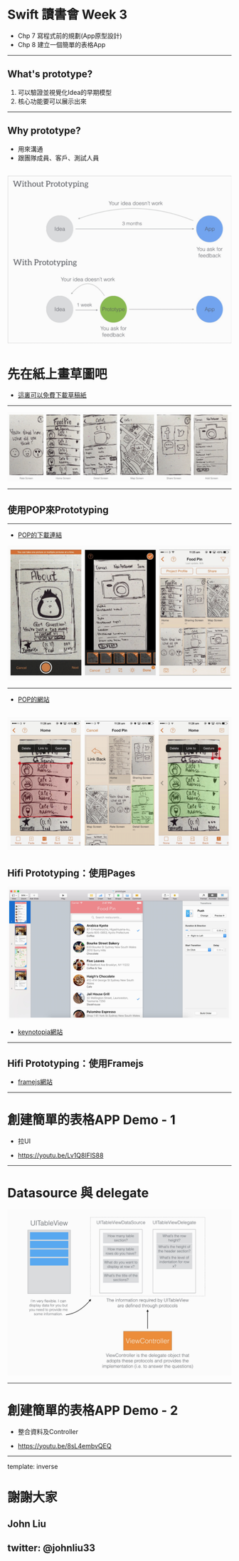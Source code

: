 # Swift 讀書會 Week 3
- Chp 7 寫程式前的規劃(App原型設計)
- Chp 8 建立一個簡單的表格App
---

## What's prototype?
1. 可以驗證並視覺化Idea的早期模型
2. 核心功能要可以展示出來

---

## Why prototype?
- 用來溝通
- 跟團隊成員、客戶、測試人員

![](chapter7_1.png)
---
# 先在紙上畫草圖吧

- [這裏可以免費下載草稿紙](https://popapp.in/sketchpad/)
---

![](chapter7_2.png)

---

## 使用POP來Prototyping
---

- [POP的下載連結](https://itunes.apple.com/tw/app/pop-prototyping-on-paper./id555647796?mt=8)

![](chapter7_3.png)

---
- [POP的網站](https://popapp.in)

![](chapter7_4.png)
---
## Hifi Prototyping：使用Pages

![](chapter7_5.png)

- [keynotopia網站](http://keynotopia.com)

---
## Hifi Prototyping：使用Framejs

- [framejs網站](http://framerjs.com/gallery/)

---

# 創建簡單的表格APP Demo - 1

- 拉UI

- https://youtu.be/Lv1Q8IFlS88

---
# Datasource 與 delegate

![](chapter8_1.png)

---
# 創建簡單的表格APP Demo - 2

- 整合資料及Controller

- https://youtu.be/8sL4embvQEQ

---
template: inverse
# 謝謝大家
## John Liu
## twitter: @johnliu33






